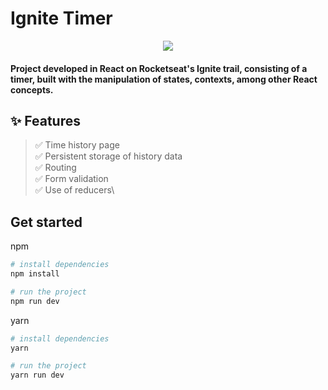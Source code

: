 # Ignite Timer

<p align="center">
  <a href="https://ant.design">
    <img  src="https://user-images.githubusercontent.com/12867589/206586632-d714007f-954e-4d57-9e4b-84b66c9e915a.png">
  </a>
</p>


 #### Project developed in React on Rocketseat's Ignite trail, consisting of a timer, built with the manipulation of states, contexts, among other React concepts.

## ✨ Features

> ✅ Time history page\
> ✅ Persistent storage of history data\
> ✅ Routing\
> ✅ Form validation\
> ✅ Use of reducers\

## Get started

npm
```sh
# install dependencies
npm install

# run the project
npm run dev
```
yarn

```sh
# install dependencies
yarn 

# run the project
yarn run dev
```
